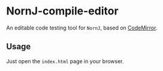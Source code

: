 # NornJ-compile-editor

An editable code testing tool for `NornJ`, based on [CodeMirror](https://github.com/codemirror/CodeMirror).

## Usage

Just open the `index.html` page in your browser.